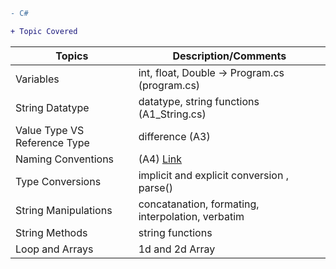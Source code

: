 

```diff
- C#
```

```diff
+ Topic Covered
```

Topics                                       |               Description/Comments                                          |  
-------------------------------------------- | --------------------------------------------------------------------------- | 
 Variables                                   | int, float, Double -> Program.cs (program.cs)                               | 
 String Datatype                             | datatype, string functions (A1_String.cs)                                   | 
 Value Type VS Reference Type                | difference (A3)                                                             | 
 Naming Conventions                          | (A4) [Link](https://www.dofactory.com/csharp-coding-standards "Link")       | 
 Type Conversions                            | implicit and explicit conversion , parse()                                  | 
 String Manipulations                        | concatanation, formating, interpolation, verbatim                           | 
 String Methods                              | string functions                                                            | 
 Loop and Arrays                             | 1d and 2d Array                                                             | 



